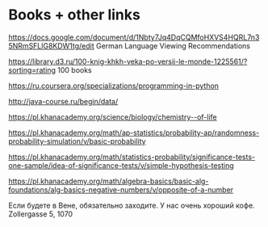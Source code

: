 # Books + other links

https://docs.google.com/document/d/1Nbty7Jq4DqCQMfoHXVS4HQRL7n35NRmSFLlG8KDW1tg/edit
German Language Viewing Recommendations

https://library.d3.ru/100-knig-khkh-veka-po-versii-le-monde-1225561/?sorting=rating 100 books

https://ru.coursera.org/specializations/programming-in-python

http://java-course.ru/begin/data/

https://pl.khanacademy.org/science/biology/chemistry--of-life

https://pl.khanacademy.org/math/ap-statistics/probability-ap/randomness-probability-simulation/v/basic-probability

https://pl.khanacademy.org/math/statistics-probability/significance-tests-one-sample/idea-of-significance-tests/v/simple-hypothesis-testing

https://pl.khanacademy.org/math/algebra-basics/basic-alg-foundations/alg-basics-negative-numbers/v/opposite-of-a-number

Если будете в Вене, обязательно заходите. У нас очень хороший кофе. Zollergasse 5, 1070
  
